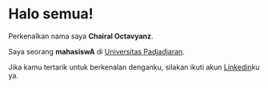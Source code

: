 # Halo semua! 

Perkenalkan nama saya **Chairal Octavyanz**.<br>

Saya seorang **mahasiswA** di [Universitas Padjadjaran](www.unpad.ac.id).<br>

Jika kamu tertarik untuk berkenalan denganku, silakan ikuti akun [Linkedin](https://www.linkedin.com/in/chairal-octavyanz/)ku ya.
